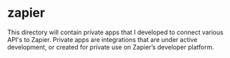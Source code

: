 # zapier
This directory will contain private apps that I developed to connect various API's to Zapier. Private apps are integrations that are under active development, or created for private use on Zapier’s developer platform.
